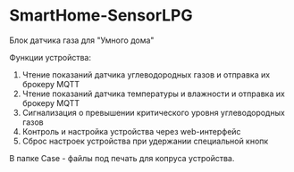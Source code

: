 # SmartHome-SensorLPG
Блок датчика газа для "Умного дома"

Функции устройства:
1. Чтение показаний датчика углеводородных газов и отправка их брокеру MQTT
2. Чтение показаний датчика температуры и влажности и отправка их брокеру MQTT
3. Сигнализация о превышении критического уровня углеводородных газов
4. Контроль и настройка устройства через web-интерфейс
5. Сброс настроек устройства при удержании специальной кнопк

В папке Case - файлы под печать для копруса устройства.
